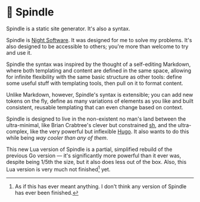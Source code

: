 # 🧵 Spindle

Spindle is a static site generator.  It's also a syntax.

Spindle is [Night Software](https://transjovian.org/view/web-sites/index).  It was designed for me to solve my problems.  It's also designed to be accessible to others; you're more than welcome to try and use it.

Spindle the syntax was inspired by the thought of a self-editing Markdown, where both templating and content are defined in the same space, allowing for infinite flexibility with the same basic structure as other tools: define some useful stuff with templating tools, then pull on it to format content.

Unlike Markdown, however, Spindle's syntax is extensible; you can add new tokens on the fly, define as many variations of elements as you like and built consistent, reusable templating that can even change based on context.

Spindle is designed to live in the non-existent no man's land between the ultra-minimal, like Brian Crabtree's clever but constrained [sh](https://nnnnnnnn.co/sh.html), and the ultra-complex, like the very powerful but inflexible [Hugo](https://gohugo.io).  It also wants to do this while being *way cooler than any of them*.

This new Lua version of Spindle is a partial, simplified rebuild of the previous Go version — it's significantly more powerful than it ever was, despite being 1/5th the size, but it also does less out of the box.  Also, this Lua version is very much not finished[^1] yet.

[^1]: As if this has ever meant anything.  I don't think any version of Spindle has ever been finished.
